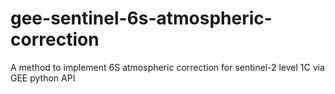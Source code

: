 # gee-sentinel-6s-atmospheric-correction
A method to implement 6S atmospheric correction for sentinel-2 level 1C via GEE python API
